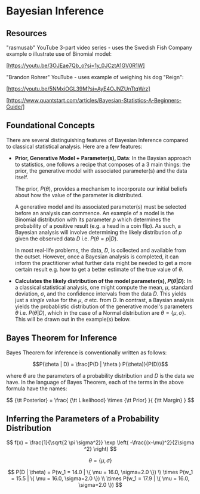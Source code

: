 # Bayesian Inference

## Resources

"rasmusab" YouTube 3-part video series - uses the Swedish Fish Company example o illustrate use of Binomial model:

[https://youtu.be/3OJEae7Qb_o?si=1y_0JCztA1GV0R1W]

"Brandon Rohrer" YouTube - uses example of weighing his dog "Reign":

[https://youtu.be/5NMxiOGL39M?si=AyE4OJNZUnTtqWrz]

[https://www.quantstart.com/articles/Bayesian-Statistics-A-Beginners-Guide/]


## Foundational Concepts

There are several distinguishing features of Bayesian Inference compared to classical statistical analysis.  Here are a few features:

- **Prior, Generative Model + Parameter(s), Data**:
  In the Baysian approach to statistics, one follows a recipe that composes of a 3 main things: the prior, the generative model with associated parameter(s) and the data itself.  
  
  The prior, $P(\theta)$, provides a mechanism to incorporate our initial beliefs about how the value of the parameter is distributed. 

  A generative model and its associated parameter(s) must be selected before an analysis can commence. An example of a model is the Binomial distribution with its parameter $p$ which determines the probability of a positive result (e.g. a head in a coin flip).  As such, a Bayesian analysis will involve determining the likely distribution of $p$ given the observed data $D$ i.e. $P(\theta = p|D)$.

  In most real-life problems, the data, $D$, is collected and available from the outset.  However, once a Bayesian analysis is completed, it can inform the practitioner what further data might be needed to get a more certain result e.g. how to get a better estimate of the true value of $\theta$.

- **Calculates the likely distribution of the model parameter(s), $P(\theta|D)$:**
  In a classical statistical analysis, one might compute the mean, $\mu$, standard deviation, $\sigma$, and the confidence intervals from the data $D$.  This yields just a *single* value for the $\mu$, $\sigma$ etc. from $D$.  In contrast, a Baysian analysis yields the probablistic distribution of the generative model's parameters $\theta$ i.e. $P(\theta|D)$, which in the case of a Normal distribution are $\theta = \{\mu, \sigma\}$.  This will be drawn out in the example(s) below.

## Bayes Theorem for Inference

Bayes Theorem for inference is conventionally written as follows:

$$P(\theta | D) = \frac{P(D | \theta ) P(\theta)}{P(D)}$$

where $\theta$ are the parameters of a probability distribution and $D$ is the data we have.  In the language of Bayes Theorem, each of the terms in the above formula have the names:

$$ {\tt Posterior} = \frac{ {\tt Likelihood} \times {\tt Prior} }{ {\tt Margin} } $$


## Inferring the Parameters of a Probability Distribution

$$ f(x) = \frac{1}{\sqrt{2 \pi \sigma^2}} \exp \left( -\frac{(x-\mu)^2}{2\sigma ^2} \right) $$

$$ \theta = \{ \mu, \sigma \} $$

$$ P(D | \theta) = P(w_1 = 14.0 | \{ \mu = 16.0, \sigma=2.0 \}) \\ \times P(w_1 = 15.5 | \{ \mu = 16.0, \sigma=2.0 \}) \\ \times P(w_1 = 17.9 | \{ \mu = 16.0, \sigma=2.0 \}) $$

